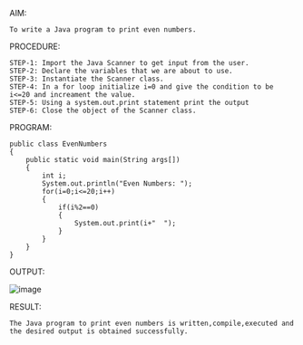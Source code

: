 AIM:

	To write a Java program to print even numbers.

PROCEDURE:

	STEP-1: Import the Java Scanner to get input from the user.
	STEP-2: Declare the variables that we are about to use.
	STEP-3: Instantiate the Scanner class.
	STEP-4: In a for loop initialize i=0 and give the condition to be i<=20 and increament the value.
	STEP-5: Using a system.out.print statement print the output
	STEP-6: Close the object of the Scanner class.

PROGRAM:

	public class EvenNumbers
	{
    	public static void main(String args[])
    	{
        	int i;
        	System.out.println("Even Numbers: ");
        	for(i=0;i<=20;i++)
        	{
            	if(i%2==0)
            	{
                	System.out.print(i+"  ");
            	}
        	}
    	}
	}

OUTPUT:

![image](https://github.com/Catty12384/EXPERIMENTS/assets/120629225/de0e3746-6482-4d91-ab85-4af2f45f779c)

RESULT:

	The Java program to print even numbers is written,compile,executed and the desired output is obtained successfully.
